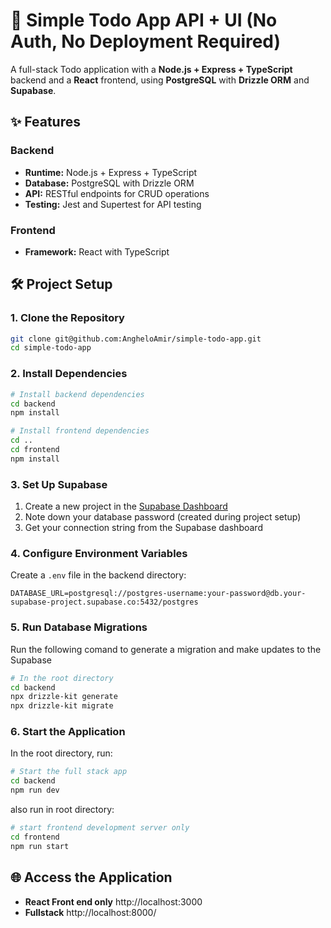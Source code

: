 # 📝 Simple Todo App API + UI (No Auth, No Deployment Required)

A full-stack Todo application with a **Node.js + Express + TypeScript** backend and a **React** frontend, using **PostgreSQL** with **Drizzle ORM** and **Supabase**.

## ✨ Features

### Backend
- **Runtime:** Node.js + Express + TypeScript
- **Database:** PostgreSQL with Drizzle ORM
- **API:** RESTful endpoints for CRUD operations
- **Testing:** Jest and Supertest for API testing

### Frontend
- **Framework:** React with TypeScript

## 🛠️ Project Setup

### 1. Clone the Repository

```bash
git clone git@github.com:AngheloAmir/simple-todo-app.git
cd simple-todo-app
```

### 2. Install Dependencies

```bash
# Install backend dependencies
cd backend
npm install

# Install frontend dependencies
cd ..
cd frontend
npm install
```

### 3. Set Up Supabase
1. Create a new project in the [Supabase Dashboard](https://app.supabase.com)
2. Note down your database password (created during project setup)
3. Get your connection string from the Supabase dashboard

### 4. Configure Environment Variables

Create a `.env` file in the backend directory:

```env
DATABASE_URL=postgresql://postgres-username:your-password@db.your-supabase-project.supabase.co:5432/postgres
```

### 5. Run Database Migrations
Run the following comand to generate a migration and make updates to the Supabase

```bash
# In the root directory
cd backend
npx drizzle-kit generate
npx drizzle-kit migrate
```

### 6. Start the Application
In the root directory, run:

```bash
# Start the full stack app
cd backend
npm run dev
```

also run in root directory:
```bash
# start frontend development server only
cd frontend
npm run start
```


## 🌐 Access the Application

- **React Front end only** http://localhost:3000
- **Fullstack** http://localhost:8000/
